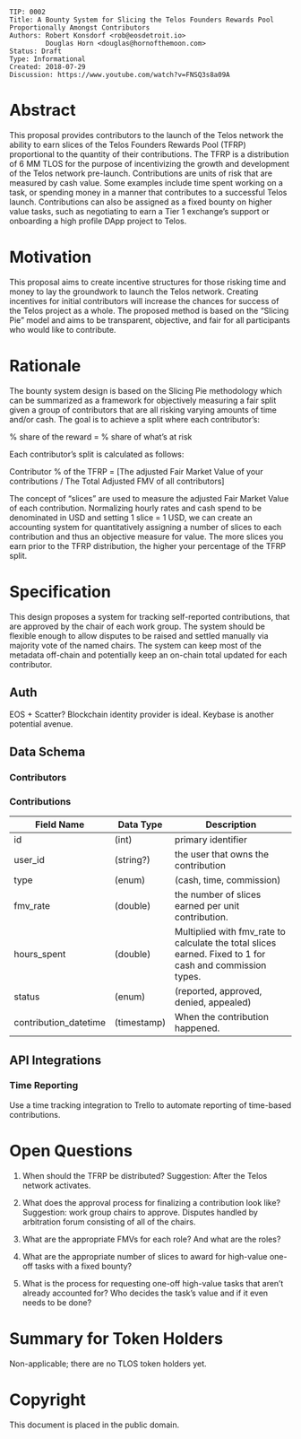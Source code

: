     TIP: 0002
    Title: A Bounty System for Slicing the Telos Founders Rewards Pool Proportionally Amongst Contributors
    Authors: Robert Konsdorf <rob@eosdetroit.io>
             Douglas Horn <douglas@hornofthemoon.com>
    Status: Draft
    Type: Informational
    Created: 2018-07-29
    Discussion: https://www.youtube.com/watch?v=FNSQ3s8a09A

# Abstract

This proposal provides contributors to the launch of the Telos network the ability to earn slices of the Telos Founders Rewards Pool (TFRP) proportional to the quantity of their contributions. The TFRP is a distribution of 6 MM TLOS for the purpose of incentivizing the growth and development of the Telos network pre-launch. Contributions are units of risk that are measured by cash value. Some examples include time spent working on a task, or spending money in a manner that contributes to a successful Telos launch. Contributions can also be assigned as a fixed bounty on higher value tasks, such as negotiating to earn a Tier 1 exchange’s support or onboarding a high profile DApp project to Telos.

# Motivation

This proposal aims to create incentive structures for those risking time and money to lay the groundwork to launch the Telos network. Creating incentives for initial contributors will increase the chances for success of the Telos project as a whole. The proposed method is based on the “Slicing Pie” model and aims to be transparent, objective, and fair for all participants who would like to contribute.

# Rationale

The bounty system design is based on the Slicing Pie methodology which can be summarized as a framework for objectively measuring a fair split given a group of contributors that are all risking varying amounts of time and/or cash. The goal is to achieve a split where each contributor’s:


% share of the reward = % share of what’s at risk

Each contributor’s split is calculated as follows:

Contributor % of the TFRP = [The adjusted Fair Market Value of your contributions / The Total Adjusted FMV of all contributors]

The concept of “slices” are used to measure the adjusted Fair Market Value of each contribution. Normalizing hourly rates and cash spend to be denominated in USD and setting 1 slice = 1 USD, we can create an accounting system for quantitatively assigning a number of slices to each contribution and thus an objective measure for value. The more slices you earn prior to the TFRP distribution, the higher your percentage of the TFRP split.

# Specification

This design proposes a system for tracking self-reported contributions, that are approved by the chair of each work group. The system should be flexible enough to allow disputes to be raised and settled manually via majority vote of the named chairs. The system can keep most of the metadata off-chain and potentially keep an on-chain total updated for each contributor.

## Auth

EOS + Scatter? Blockchain identity provider is ideal. Keybase is another potential avenue.
## Data Schema

### Contributors

### Contributions

Field Name | Data Type | Description
---------- | --------- | -----------
id | (int) | primary identifier
user_id | (string?) | the user that owns the contribution
type | (enum) | (cash, time, commission)
fmv_rate | (double) | the number of slices earned per unit contribution.
hours_spent | (double) | Multiplied with fmv_rate to calculate the total slices earned. Fixed to 1 for cash and commission types.
status | (enum) | (reported, approved, denied, appealed)
contribution_datetime | (timestamp) | When the contribution happened.

## API Integrations

### Time Reporting

Use a time tracking integration to Trello to automate reporting of time-based contributions.

# Open Questions

1. When should the TFRP be distributed?
Suggestion: After the Telos network activates.

2. What does the approval process for finalizing a contribution look like?
Suggestion: work group chairs to approve. Disputes handled by arbitration forum consisting of all of the chairs.

3. What are the appropriate FMVs for each role? And what are the roles?

4. What are the appropriate number of slices to award for high-value one-off tasks with a fixed bounty?

5. What is the process for requesting one-off high-value tasks that aren’t already accounted for?  Who decides the task’s value and if it even needs to be done?

# Summary for Token Holders
Non-applicable; there are no TLOS token holders yet.

# Copyright
This document is placed in the public domain.
